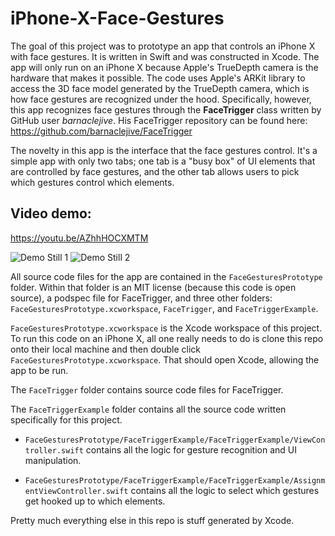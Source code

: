 # iPhone-X-Face-Gestures

The goal of this project was to prototype an app that controls an iPhone X with face gestures. It is written in Swift and was constructed in Xcode. The app will only run on an iPhone X because Apple's TrueDepth camera is the hardware that makes it possible. The code uses Apple's ARKit library to access the 3D face model generated by the TrueDepth camera, which is how face gestures are recognized under the hood. Specifically, however, this app recognizes face gestures through the **FaceTrigger** class written by GitHub user *barnaclejive*. His FaceTrigger repository can be found here: https://github.com/barnaclejive/FaceTrigger

The novelty in this app is the interface that the face gestures control. It's a simple app with only two tabs; one tab is a "busy box" of UI elements that are controlled by face gestures, and the other tab allows users to pick which gestures control which elements.

## Video demo:
https://youtu.be/AZhhHOCXMTM

![Demo Still 1](https://github.com/sapols/iPhone-X-Face-Gestures/blob/master/images/FaceGesturesAppSelections.PNG)
![Demo Still 2](https://github.com/sapols/iPhone-X-Face-Gestures/blob/master/images/FaceGesturesAppBusyBox.PNG)

All source code files for the app are contained in the `FaceGesturesPrototype` folder.
Within that folder is an MIT license (because this code is open source), a podspec file for FaceTrigger, and three other folders:  `FaceGesturesPrototype.xcworkspace`, `FaceTrigger`, and `FaceTriggerExample`. 

`FaceGesturesPrototype.xcworkspace` is the Xcode workspace of this project. To run this code on an iPhone X, all one really needs to do is clone this repo onto their local machine and then double click `FaceGesturesPrototype.xcworkspace`. That should open Xcode, allowing the app to be run. 

The `FaceTrigger` folder contains source code files for FaceTrigger. 

The `FaceTriggerExample` folder contains all the source code written specifically for this project. 

 - `FaceGesturesPrototype/FaceTriggerExample/FaceTriggerExample/ViewController.swift` contains all the logic for gesture recognition and UI manipulation. 

 - `FaceGesturesPrototype/FaceTriggerExample/FaceTriggerExample/AssignmentViewController.swift` contains all the logic to select which gestures get hooked up to which elements. 

Pretty much everything else in this repo is stuff generated by Xcode.
